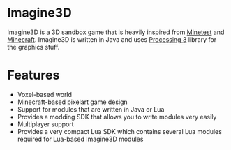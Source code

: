 
# Imagine3D
Imagine3D is a 3D sandbox game that is heavily inspired from [Minetest](https://minetest.net) and [Minecraft](https://minecraft.net).
Imagine3D is written in Java and uses [Processing 3](https://processing.org/) library for the graphics stuff.

# Features
- Voxel-based world
- Minecraft-based pixelart game design
- Support for modules that are written in Java or Lua
- Provides a modding SDK that allows you to write modules very easily
- Multiplayer support
- Provides a very compact Lua SDK which contains several Lua modules required for Lua-based Imagine3D modules
